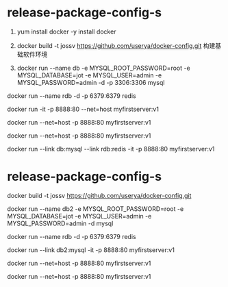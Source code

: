 # release-package-config-s
1. yum install docker -y install docker  

2. docker build -t jossv https://github.com/userya/docker-config.git   构建基础软件环境

3. docker run --name db -e MYSQL_ROOT_PASSWORD=root -e MYSQL_DATABASE=jot -e MYSQL_USER=admin -e MYSQL_PASSWORD=admin  -d -p 3306:3306 mysql  



docker run --name rdb -d -p 6379:6379 redis



docker run -it -p 8888:80 --net=host myfirstserver:v1



docker run --net=host -p 8888:80 myfirstserver:v1

docker run --net=host -p 8888:80 myfirstserver:v1



docker run --link db:mysql --link rdb:redis -it -p 8888:80  myfirstserver:v1


# release-package-config-s

docker build -t jossv https://github.com/userya/docker-config.git

docker run --name db2 -e MYSQL_ROOT_PASSWORD=root -e MYSQL_DATABASE=jot -e MYSQL_USER=admin -e MYSQL_PASSWORD=admin  -d mysql

docker run --name rdb -d -p 6379:6379 redis



docker run --link db2:mysql -it -p 8888:80  myfirstserver:v1



docker run --net=host -p 8888:80 myfirstserver:v1

docker run --net=host -p 8888:80 myfirstserver:v1